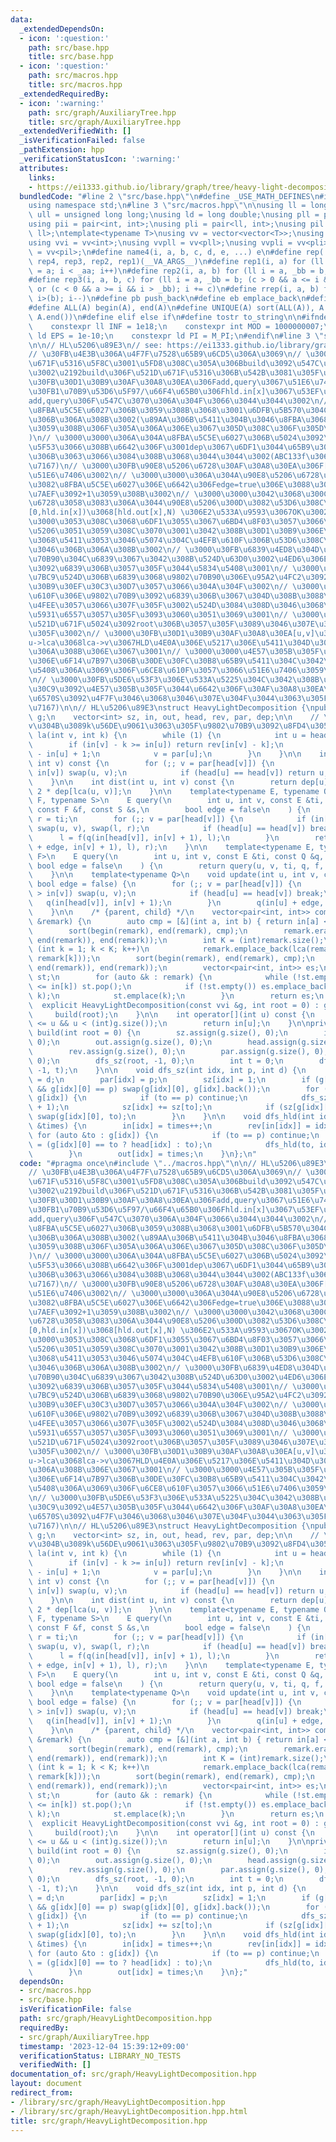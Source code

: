 ```yaml
---
data:
  _extendedDependsOn:
  - icon: ':question:'
    path: src/base.hpp
    title: src/base.hpp
  - icon: ':question:'
    path: src/macros.hpp
    title: src/macros.hpp
  _extendedRequiredBy:
  - icon: ':warning:'
    path: src/graph/AuxiliaryTree.hpp
    title: src/graph/AuxiliaryTree.hpp
  _extendedVerifiedWith: []
  _isVerificationFailed: false
  _pathExtension: hpp
  _verificationStatusIcon: ':warning:'
  attributes:
    links:
    - https://ei1333.github.io/library/graph/tree/heavy-light-decomposition.hpp
  bundledCode: "#line 2 \"src/base.hpp\"\n#define _USE_MATH_DEFINES\n#include <bits/stdc++.h>\n\
    using namespace std;\n#line 3 \"src/macros.hpp\"\n\nusing ll = long long;\nusing\
    \ ull = unsigned long long;\nusing ld = long double;\nusing pll = pair<ll, ll>;\n\
    using pii = pair<int, int>;\nusing pli = pair<ll, int>;\nusing pil = pair<int,\
    \ ll>;\ntemplate<typename T>\nusing vv = vector<vector<T>>;\nusing vvl = vv<ll>;\n\
    using vvi = vv<int>;\nusing vvpll = vv<pll>;\nusing vvpli = vv<pli>;\nusing vvpil\
    \ = vv<pil>;\n#define name4(i, a, b, c, d, e, ...) e\n#define rep(...) name4(__VA_ARGS__,\
    \ rep4, rep3, rep2, rep1)(__VA_ARGS__)\n#define rep1(i, a) for (ll i = 0, _aa\
    \ = a; i < _aa; i++)\n#define rep2(i, a, b) for (ll i = a, _bb = b; i < _bb; i++)\n\
    #define rep3(i, a, b, c) for (ll i = a, _bb = b; (c > 0 && a <= i && i < _bb)\
    \ or (c < 0 && a >= i && i > _bb); i += c)\n#define rrep(i, a, b) for (ll i=(a);\
    \ i>(b); i--)\n#define pb push_back\n#define eb emplace_back\n#define mkp make_pair\n\
    #define ALL(A) begin(A), end(A)\n#define UNIQUE(A) sort(ALL(A)), A.erase(unique(ALL(A)),\
    \ A.end())\n#define elif else if\n#define tostr to_string\n\n#ifndef CONSTANTS\n\
    \    constexpr ll INF = 1e18;\n    constexpr int MOD = 1000000007;\n    constexpr\
    \ ld EPS = 1e-10;\n    constexpr ld PI = M_PI;\n#endif\n#line 3 \"src/graph/HeavyLightDecomposition.hpp\"\
    \n\n// HL\u5206\u89E3\n// see: https://ei1333.github.io/library/graph/tree/heavy-light-decomposition.hpp\n\
    // \u30FB\u4E3B\u306A\u4F7F\u7528\u65B9\u6CD5\u306A\u3069\n// \u3000\u30FB\u521D\
    \u671F\u5316\u5F8C\u3001\u5FD8\u308C\u305A\u306Bbuild\u3092\u547C\u3076\u3053\u3068\
    \u3002\u2192build\u306F\u521D\u671F\u5316\u306B\u542B\u3081\u305F\u3002\n// \u3000\
    \u30FB\u30D1\u30B9\u30AF\u30A8\u30EA\u306Fadd,query\u3067\u51E6\u7406\n// \u3000\
    \u30FB1\u70B9\u53D6\u5F97/\u66F4\u65B0\u306Fhld.in[x]\u3067\u53EF\u80FD\u3002\
    add,query\u306F\u547C\u3070\u306A\u304F\u3066\u3044\u3044\u3002\n// \u3000\u30FB\
    \u8FBA\u5C5E\u6027\u306B\u3059\u308B\u3068\u3001\u6DFB\u5B570\u304C\u6B20\u756A\
    \u306B\u306A\u308B\u3002(\u89AA\u306B\u5411\u304B\u3046\u8FBA\u3068\u5BFE\u5FDC\
    \u3059\u308B\u306F\u305A\u306A\u306E\u3067\u305D\u308C\u306F\u305D\u3046\u304B\
    )\n// \u3000\u3000\u306A\u304A\u8FBA\u5C5E\u6027\u306B\u5024\u3092\u5272\u308A\
    \u5F53\u3066\u308B\u6642\u306F\u3001dep\u3067\u6DF1\u3044\u65B9\u306E\u9802\u70B9\
    \u306B\u3063\u3066\u3084\u308B\u3068\u3044\u3044\u3002(ABC133f\u3068\u304B\u53C2\
    \u7167)\n// \u3000\u30FB\u90E8\u5206\u6728\u30AF\u30A8\u30EA\u306F[hld.in[x],hld.out[x])\u3067\
    \u51E6\u7406\u3002\n// \u3000\u3000\u306A\u304A\u90E8\u5206\u6728\u30AF\u30A8\u30EA\
    \u3082\u8FBA\u5C5E\u6027\u306E\u6642\u306Fedge=true\u306E\u3088\u3046\u306B\u5DE6\
    \u7AEF\u3092+1\u3059\u308B\u3002\n// \u3000\u3000\u3042\u3068\u300C\u90E8\u5206\
    \u6728\u3058\u3083\u306A\u3044\u90E8\u5206\u300D\u3082\u53D6\u308C\u308B\u3002\
    [0,hld.in[x])\u3068[hld.out[x],N) \u306E2\u533A\u9593\u3067OK\u3002\n// \u3000\
    \u3000\u3053\u308C\u3068\u6DF1\u3055\u3067\u6BD4\u8F03\u3057\u3066\u5834\u5408\
    \u5206\u3051\u3059\u308C\u3070\u3001\u3042\u308B\u30D1\u30B9\u306E\u624B\u524D\
    \u3068\u5411\u3053\u3046\u5074\u304C\u4EFB\u610F\u306B\u53D6\u308C\u308B\u3088\
    \u3046\u306B\u306A\u308B\u3002\n// \u3000\u30FB\u6839\u4ED8\u304D\u6728\u306F\u9802\
    \u70B90\u304C\u6839\u3067\u3042\u308B\u524D\u63D0\u3002\u4ED6\u306E\u9802\u70B9\
    \u3092\u6839\u306B\u3057\u305F\u3044\u5834\u5408\u3001\n// \u3000\u3000HLD\u69CB\
    \u7BC9\u524D\u306B\u6839\u3068\u9802\u70B90\u306E\u95A2\u4FC2\u3092\u5168\u3066\
    \u30B9\u30EF\u30C3\u30D7\u3057\u3066\u304A\u304F\u3002\n// \u3000\u3000\u2192\u4EFB\
    \u610F\u306E\u9802\u70B9\u3092\u6839\u306B\u3067\u304D\u308B\u3088\u3046\u6539\
    \u4FEE\u3057\u3066\u307F\u305F\u3002\u524D\u3084\u308D\u3046\u3068\u3057\u3066\
    \u5931\u6557\u3057\u305F\u3093\u3060\u3051\u3069\u3001\n// \u3000\u3000head\u306E\
    \u521D\u671F\u5024\u3092root\u306B\u3057\u305F\u3089\u3046\u307E\u304F\u3044\u3063\
    \u305F\u3002\n// \u3000\u30FB\u30D1\u30B9\u30AF\u30A8\u30EA[u,v]\u306B\u3066\u3001\
    u->lca\u3068lca->v\u3067HLD\u4E0A\u306E\u5217\u306E\u5411\u304D\u304C\u9006\u306B\
    \u306A\u308B\u306E\u3067\u3001\n// \u3000\u3000\u4E57\u305B\u305F\u30BB\u30B0\u6728\
    \u306E\u6F14\u7B97\u306B\u30DE\u30FC\u30B8\u65B9\u5411\u304C\u3042\u308B\u5834\
    \u5408\u306A\u3069\u306F\u6CE8\u610F\u3057\u3066\u51E6\u7406\u3059\u308B\u3002\
    \n// \u3000\u30FB\u5DE6\u53F3\u306E\u533A\u5225\u304C\u3042\u308B\u30E2\u30CE\u30A4\
    \u30C9\u3092\u4E57\u305B\u305F\u3044\u6642\u306F\u30AF\u30A8\u30EA\u3067\u95A2\
    \u6570S\u3092\u4F7F\u3046\u3068\u3046\u307E\u304F\u3044\u3063\u305F\u3002(cf1843F2\u53C2\
    \u7167)\n\n// HL\u5206\u89E3\nstruct HeavyLightDecomposition {\npublic:\n    vvi\
    \ g;\n    vector<int> sz, in, out, head, rev, par, dep;\n\n    // \u9802\u70B9\
    v\u304B\u3089k\u56DE\u9061\u3063\u305F\u9802\u70B9\u3092\u8FD4\u3059\n    int\
    \ la(int v, int k) {\n        while (1) {\n            int u = head[v];\n    \
    \        if (in[v] - k >= in[u]) return rev[in[v] - k];\n            k -= in[v]\
    \ - in[u] + 1;\n            v = par[u];\n        }\n    }\n\n    int lca(int u,\
    \ int v) const {\n        for (;; v = par[head[v]]) {\n            if (in[u] >\
    \ in[v]) swap(u, v);\n            if (head[u] == head[v]) return u;\n        }\n\
    \    }\n\n    int dist(int u, int v) const {\n        return dep[u] + dep[v] -\
    \ 2 * dep[lca(u, v)];\n    }\n\n    template<typename E, typename Q, typename\
    \ F, typename S>\n    E query(\n        int u, int v, const E &ti, const Q &q,\
    \ const F &f, const S &s,\n        bool edge = false\n    ) {\n        E l = ti,\
    \ r = ti;\n        for (;; v = par[head[v]]) {\n            if (in[u] > in[v])\
    \ swap(u, v), swap(l, r);\n            if (head[u] == head[v]) break;\n      \
    \      l = f(q(in[head[v]], in[v] + 1), l);\n        }\n        return s(f(q(in[u]\
    \ + edge, in[v] + 1), l), r);\n    }\n\n    template<typename E, typename Q, typename\
    \ F>\n    E query(\n        int u, int v, const E &ti, const Q &q, const F &f,\
    \ bool edge = false\n    ) {\n        return query(u, v, ti, q, f, f, edge);\n\
    \    }\n\n    template<typename Q>\n    void update(int u, int v, const Q &q,\
    \ bool edge = false) {\n        for (;; v = par[head[v]]) {\n            if (in[u]\
    \ > in[v]) swap(u, v);\n            if (head[u] == head[v]) break;\n         \
    \   q(in[head[v]], in[v] + 1);\n        }\n        q(in[u] + edge, in[v] + 1);\n\
    \    }\n\n    /* {parent, child} */\n    vector<pair<int, int>> compress(vector<int>\
    \ &remark) {\n        auto cmp = [&](int a, int b) { return in[a] < in[b]; };\n\
    \        sort(begin(remark), end(remark), cmp);\n        remark.erase(unique(begin(remark),\
    \ end(remark)), end(remark));\n        int K = (int)remark.size();\n        for\
    \ (int k = 1; k < K; k++)\n            remark.emplace_back(lca(remark[k - 1],\
    \ remark[k]));\n        sort(begin(remark), end(remark), cmp);\n        remark.erase(unique(begin(remark),\
    \ end(remark)), end(remark));\n        vector<pair<int, int>> es;\n        stack<int>\
    \ st;\n        for (auto &k : remark) {\n            while (!st.empty() && out[st.top()]\
    \ <= in[k]) st.pop();\n            if (!st.empty()) es.emplace_back(st.top(),\
    \ k);\n            st.emplace(k);\n        }\n        return es;\n    }\n\n  \
    \  explicit HeavyLightDecomposition(const vvi &g, int root = 0) : g(g) {\n   \
    \     build(root);\n    }\n\n    int operator[](int u) const {\n        assert(0\
    \ <= u && u < (int)g.size());\n        return in[u];\n    }\n\nprivate:\n    void\
    \ build(int root = 0) {\n        sz.assign(g.size(), 0);\n        in.assign(g.size(),\
    \ 0);\n        out.assign(g.size(), 0);\n        head.assign(g.size(), root);\n\
    \        rev.assign(g.size(), 0);\n        par.assign(g.size(), 0);\n        dep.assign(g.size(),\
    \ 0);\n        dfs_sz(root, -1, 0);\n        int t = 0;\n        dfs_hld(root,\
    \ -1, t);\n    }\n\n    void dfs_sz(int idx, int p, int d) {\n        dep[idx]\
    \ = d;\n        par[idx] = p;\n        sz[idx] = 1;\n        if (g[idx].size()\
    \ && g[idx][0] == p) swap(g[idx][0], g[idx].back());\n        for (auto &to :\
    \ g[idx]) {\n            if (to == p) continue;\n            dfs_sz(to, idx, d\
    \ + 1);\n            sz[idx] += sz[to];\n            if (sz[g[idx][0]] < sz[to])\
    \ swap(g[idx][0], to);\n        }\n    }\n\n    void dfs_hld(int idx, int p, int\
    \ &times) {\n        in[idx] = times++;\n        rev[in[idx]] = idx;\n       \
    \ for (auto &to : g[idx]) {\n            if (to == p) continue;\n            head[to]\
    \ = (g[idx][0] == to ? head[idx] : to);\n            dfs_hld(to, idx, times);\n\
    \        }\n        out[idx] = times;\n    }\n};\n"
  code: "#pragma once\n#include \"../macros.hpp\"\n\n// HL\u5206\u89E3\n// see: https://ei1333.github.io/library/graph/tree/heavy-light-decomposition.hpp\n\
    // \u30FB\u4E3B\u306A\u4F7F\u7528\u65B9\u6CD5\u306A\u3069\n// \u3000\u30FB\u521D\
    \u671F\u5316\u5F8C\u3001\u5FD8\u308C\u305A\u306Bbuild\u3092\u547C\u3076\u3053\u3068\
    \u3002\u2192build\u306F\u521D\u671F\u5316\u306B\u542B\u3081\u305F\u3002\n// \u3000\
    \u30FB\u30D1\u30B9\u30AF\u30A8\u30EA\u306Fadd,query\u3067\u51E6\u7406\n// \u3000\
    \u30FB1\u70B9\u53D6\u5F97/\u66F4\u65B0\u306Fhld.in[x]\u3067\u53EF\u80FD\u3002\
    add,query\u306F\u547C\u3070\u306A\u304F\u3066\u3044\u3044\u3002\n// \u3000\u30FB\
    \u8FBA\u5C5E\u6027\u306B\u3059\u308B\u3068\u3001\u6DFB\u5B570\u304C\u6B20\u756A\
    \u306B\u306A\u308B\u3002(\u89AA\u306B\u5411\u304B\u3046\u8FBA\u3068\u5BFE\u5FDC\
    \u3059\u308B\u306F\u305A\u306A\u306E\u3067\u305D\u308C\u306F\u305D\u3046\u304B\
    )\n// \u3000\u3000\u306A\u304A\u8FBA\u5C5E\u6027\u306B\u5024\u3092\u5272\u308A\
    \u5F53\u3066\u308B\u6642\u306F\u3001dep\u3067\u6DF1\u3044\u65B9\u306E\u9802\u70B9\
    \u306B\u3063\u3066\u3084\u308B\u3068\u3044\u3044\u3002(ABC133f\u3068\u304B\u53C2\
    \u7167)\n// \u3000\u30FB\u90E8\u5206\u6728\u30AF\u30A8\u30EA\u306F[hld.in[x],hld.out[x])\u3067\
    \u51E6\u7406\u3002\n// \u3000\u3000\u306A\u304A\u90E8\u5206\u6728\u30AF\u30A8\u30EA\
    \u3082\u8FBA\u5C5E\u6027\u306E\u6642\u306Fedge=true\u306E\u3088\u3046\u306B\u5DE6\
    \u7AEF\u3092+1\u3059\u308B\u3002\n// \u3000\u3000\u3042\u3068\u300C\u90E8\u5206\
    \u6728\u3058\u3083\u306A\u3044\u90E8\u5206\u300D\u3082\u53D6\u308C\u308B\u3002\
    [0,hld.in[x])\u3068[hld.out[x],N) \u306E2\u533A\u9593\u3067OK\u3002\n// \u3000\
    \u3000\u3053\u308C\u3068\u6DF1\u3055\u3067\u6BD4\u8F03\u3057\u3066\u5834\u5408\
    \u5206\u3051\u3059\u308C\u3070\u3001\u3042\u308B\u30D1\u30B9\u306E\u624B\u524D\
    \u3068\u5411\u3053\u3046\u5074\u304C\u4EFB\u610F\u306B\u53D6\u308C\u308B\u3088\
    \u3046\u306B\u306A\u308B\u3002\n// \u3000\u30FB\u6839\u4ED8\u304D\u6728\u306F\u9802\
    \u70B90\u304C\u6839\u3067\u3042\u308B\u524D\u63D0\u3002\u4ED6\u306E\u9802\u70B9\
    \u3092\u6839\u306B\u3057\u305F\u3044\u5834\u5408\u3001\n// \u3000\u3000HLD\u69CB\
    \u7BC9\u524D\u306B\u6839\u3068\u9802\u70B90\u306E\u95A2\u4FC2\u3092\u5168\u3066\
    \u30B9\u30EF\u30C3\u30D7\u3057\u3066\u304A\u304F\u3002\n// \u3000\u3000\u2192\u4EFB\
    \u610F\u306E\u9802\u70B9\u3092\u6839\u306B\u3067\u304D\u308B\u3088\u3046\u6539\
    \u4FEE\u3057\u3066\u307F\u305F\u3002\u524D\u3084\u308D\u3046\u3068\u3057\u3066\
    \u5931\u6557\u3057\u305F\u3093\u3060\u3051\u3069\u3001\n// \u3000\u3000head\u306E\
    \u521D\u671F\u5024\u3092root\u306B\u3057\u305F\u3089\u3046\u307E\u304F\u3044\u3063\
    \u305F\u3002\n// \u3000\u30FB\u30D1\u30B9\u30AF\u30A8\u30EA[u,v]\u306B\u3066\u3001\
    u->lca\u3068lca->v\u3067HLD\u4E0A\u306E\u5217\u306E\u5411\u304D\u304C\u9006\u306B\
    \u306A\u308B\u306E\u3067\u3001\n// \u3000\u3000\u4E57\u305B\u305F\u30BB\u30B0\u6728\
    \u306E\u6F14\u7B97\u306B\u30DE\u30FC\u30B8\u65B9\u5411\u304C\u3042\u308B\u5834\
    \u5408\u306A\u3069\u306F\u6CE8\u610F\u3057\u3066\u51E6\u7406\u3059\u308B\u3002\
    \n// \u3000\u30FB\u5DE6\u53F3\u306E\u533A\u5225\u304C\u3042\u308B\u30E2\u30CE\u30A4\
    \u30C9\u3092\u4E57\u305B\u305F\u3044\u6642\u306F\u30AF\u30A8\u30EA\u3067\u95A2\
    \u6570S\u3092\u4F7F\u3046\u3068\u3046\u307E\u304F\u3044\u3063\u305F\u3002(cf1843F2\u53C2\
    \u7167)\n\n// HL\u5206\u89E3\nstruct HeavyLightDecomposition {\npublic:\n    vvi\
    \ g;\n    vector<int> sz, in, out, head, rev, par, dep;\n\n    // \u9802\u70B9\
    v\u304B\u3089k\u56DE\u9061\u3063\u305F\u9802\u70B9\u3092\u8FD4\u3059\n    int\
    \ la(int v, int k) {\n        while (1) {\n            int u = head[v];\n    \
    \        if (in[v] - k >= in[u]) return rev[in[v] - k];\n            k -= in[v]\
    \ - in[u] + 1;\n            v = par[u];\n        }\n    }\n\n    int lca(int u,\
    \ int v) const {\n        for (;; v = par[head[v]]) {\n            if (in[u] >\
    \ in[v]) swap(u, v);\n            if (head[u] == head[v]) return u;\n        }\n\
    \    }\n\n    int dist(int u, int v) const {\n        return dep[u] + dep[v] -\
    \ 2 * dep[lca(u, v)];\n    }\n\n    template<typename E, typename Q, typename\
    \ F, typename S>\n    E query(\n        int u, int v, const E &ti, const Q &q,\
    \ const F &f, const S &s,\n        bool edge = false\n    ) {\n        E l = ti,\
    \ r = ti;\n        for (;; v = par[head[v]]) {\n            if (in[u] > in[v])\
    \ swap(u, v), swap(l, r);\n            if (head[u] == head[v]) break;\n      \
    \      l = f(q(in[head[v]], in[v] + 1), l);\n        }\n        return s(f(q(in[u]\
    \ + edge, in[v] + 1), l), r);\n    }\n\n    template<typename E, typename Q, typename\
    \ F>\n    E query(\n        int u, int v, const E &ti, const Q &q, const F &f,\
    \ bool edge = false\n    ) {\n        return query(u, v, ti, q, f, f, edge);\n\
    \    }\n\n    template<typename Q>\n    void update(int u, int v, const Q &q,\
    \ bool edge = false) {\n        for (;; v = par[head[v]]) {\n            if (in[u]\
    \ > in[v]) swap(u, v);\n            if (head[u] == head[v]) break;\n         \
    \   q(in[head[v]], in[v] + 1);\n        }\n        q(in[u] + edge, in[v] + 1);\n\
    \    }\n\n    /* {parent, child} */\n    vector<pair<int, int>> compress(vector<int>\
    \ &remark) {\n        auto cmp = [&](int a, int b) { return in[a] < in[b]; };\n\
    \        sort(begin(remark), end(remark), cmp);\n        remark.erase(unique(begin(remark),\
    \ end(remark)), end(remark));\n        int K = (int)remark.size();\n        for\
    \ (int k = 1; k < K; k++)\n            remark.emplace_back(lca(remark[k - 1],\
    \ remark[k]));\n        sort(begin(remark), end(remark), cmp);\n        remark.erase(unique(begin(remark),\
    \ end(remark)), end(remark));\n        vector<pair<int, int>> es;\n        stack<int>\
    \ st;\n        for (auto &k : remark) {\n            while (!st.empty() && out[st.top()]\
    \ <= in[k]) st.pop();\n            if (!st.empty()) es.emplace_back(st.top(),\
    \ k);\n            st.emplace(k);\n        }\n        return es;\n    }\n\n  \
    \  explicit HeavyLightDecomposition(const vvi &g, int root = 0) : g(g) {\n   \
    \     build(root);\n    }\n\n    int operator[](int u) const {\n        assert(0\
    \ <= u && u < (int)g.size());\n        return in[u];\n    }\n\nprivate:\n    void\
    \ build(int root = 0) {\n        sz.assign(g.size(), 0);\n        in.assign(g.size(),\
    \ 0);\n        out.assign(g.size(), 0);\n        head.assign(g.size(), root);\n\
    \        rev.assign(g.size(), 0);\n        par.assign(g.size(), 0);\n        dep.assign(g.size(),\
    \ 0);\n        dfs_sz(root, -1, 0);\n        int t = 0;\n        dfs_hld(root,\
    \ -1, t);\n    }\n\n    void dfs_sz(int idx, int p, int d) {\n        dep[idx]\
    \ = d;\n        par[idx] = p;\n        sz[idx] = 1;\n        if (g[idx].size()\
    \ && g[idx][0] == p) swap(g[idx][0], g[idx].back());\n        for (auto &to :\
    \ g[idx]) {\n            if (to == p) continue;\n            dfs_sz(to, idx, d\
    \ + 1);\n            sz[idx] += sz[to];\n            if (sz[g[idx][0]] < sz[to])\
    \ swap(g[idx][0], to);\n        }\n    }\n\n    void dfs_hld(int idx, int p, int\
    \ &times) {\n        in[idx] = times++;\n        rev[in[idx]] = idx;\n       \
    \ for (auto &to : g[idx]) {\n            if (to == p) continue;\n            head[to]\
    \ = (g[idx][0] == to ? head[idx] : to);\n            dfs_hld(to, idx, times);\n\
    \        }\n        out[idx] = times;\n    }\n};"
  dependsOn:
  - src/macros.hpp
  - src/base.hpp
  isVerificationFile: false
  path: src/graph/HeavyLightDecomposition.hpp
  requiredBy:
  - src/graph/AuxiliaryTree.hpp
  timestamp: '2023-12-04 15:39:12+09:00'
  verificationStatus: LIBRARY_NO_TESTS
  verifiedWith: []
documentation_of: src/graph/HeavyLightDecomposition.hpp
layout: document
redirect_from:
- /library/src/graph/HeavyLightDecomposition.hpp
- /library/src/graph/HeavyLightDecomposition.hpp.html
title: src/graph/HeavyLightDecomposition.hpp
---
```

